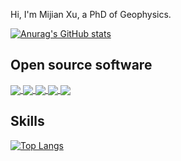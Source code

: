 Hi, I'm Mijian Xu, a PhD of Geophysics.

[![Anurag's GitHub stats](https://github-readme-stats.vercel.app/api?username=xumi1993&show_icons=true&theme=buefy)](https://github.com/xumi1993/github-readme-stats)

## Open source software

<a href="https://github.com/xumi1993/seispy">
  <img align="center" src="https://github-readme-stats.vercel.app/api/pin/?username=xumi1993&repo=seispy&theme=buefy" />
</a>
<a href="https://github.com/xumi1993/bqmail">
  <img align="center" src="https://github-readme-stats.vercel.app/api/pin/?username=xumi1993&repo=bqmail&theme=buefy" />
</a>
<a href="https://github.com/xumi1993/SplitRFlab">
  <img align="center" src="https://github-readme-stats.vercel.app/api/pin/?username=xumi1993&repo=SplitRFlab&theme=buefy" />
</a>
<a href="https://github.com/xumi1993/mccc">
  <img align="center" src="https://github-readme-stats.vercel.app/api/pin/?username=xumi1993&repo=mccc&theme=buefy" />
</a>
<a href="https://github.com/xumi1993/STALTA">
  <img align="center" src="https://github-readme-stats.vercel.app/api/pin/?username=xumi1993&repo=STALTA&theme=buefy" />
</a>

## Skills

[![Top Langs](https://github-readme-stats.vercel.app/api/top-langs/?username=xumi1993&hide=jupyter-notbook,javascript,html,css,scss&layout=compact&theme=buefy)](https://github.com/xumi1993/github-readme-stats)

<!--
**xumi1993/xumi1993** is a ✨ _special_ ✨ repository because its `README.md` (this file) appears on your GitHub profile.

Here are some ideas to get you started:

- 🔭 I’m currently working on ...
- 🌱 I’m currently learning ...
- 👯 I’m looking to collaborate on ...
- 🤔 I’m looking for help with ...
- 💬 Ask me about ...
- 📫 How to reach me: ...
- 😄 Pronouns: ...
- ⚡ Fun fact: ...
-->
